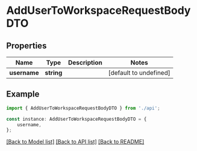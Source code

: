 # AddUserToWorkspaceRequestBodyDTO


## Properties

Name | Type | Description | Notes
------------ | ------------- | ------------- | -------------
**username** | **string** |  | [default to undefined]

## Example

```typescript
import { AddUserToWorkspaceRequestBodyDTO } from './api';

const instance: AddUserToWorkspaceRequestBodyDTO = {
    username,
};
```

[[Back to Model list]](../README.md#documentation-for-models) [[Back to API list]](../README.md#documentation-for-api-endpoints) [[Back to README]](../README.md)
